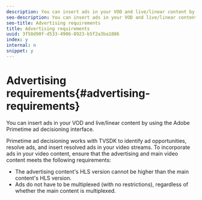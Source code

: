 ```yaml
---
description: You can insert ads in your VOD and live/linear content by using the Adobe Primetime ad decisioning interface.
seo-description: You can insert ads in your VOD and live/linear content by using the Adobe Primetime ad decisioning interface.
seo-title: Advertising requirements
title: Advertising requirements
uuid: 3f58d90f-d533-4906-8923-b5f2a3ba1886
index: y
internal: n
snippet: y
---
```


# Advertising requirements{#advertising-requirements}

You can insert ads in your VOD and live/linear content by using the Adobe Primetime ad decisioning interface.

<a id="section_4889E0ED7A4241D98E61AD6C846B84B6"></a>

Primetime ad decisioning works with TVSDK to identify ad opportunities, resolve ads, and insert resolved ads in your video streams. 
To incorporate ads in your video content, ensure that the advertising and main video content meets the following requirements:

* The advertising content's HLS version cannot be higher than the main content's HLS version. 
* Ads do not have to be multiplexed (with no restrictions), regardless of whether the main content is multiplexed.

